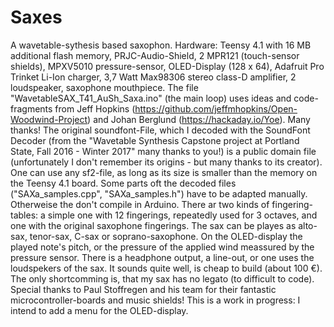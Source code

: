 # Saxes
A wavetable-sythesis based saxophon.
Hardware: Teensy 4.1 with 16 MB additional flash memory, PRJC-Audio-Shield, 2 MPR121 (touch-sensor shields), MPXV5010 pressure-sensor, OLED-Display (128 x 64), Adafruit Pro Trinket Li-Ion charger, 3,7 Watt Max98306 stereo class-D amplifier, 2 loudspeaker, saxophone mouthpiece.
The file "WavetableSAX_T41_AuSh_Saxa.ino" (the main loop) uses ideas and code-fragments from Jeff Hopkins (https://github.com/jeffmhopkins/Open-Woodwind-Project) and Johan Berglund (https://hackaday.io/Yoe). Many thanks! The original soundfont-File, which I decoded with the SoundFont Decoder (from the "Wavetable Synthesis Capstone project at Portland State, Fall 2016 - Winter 2017" many thanks to you!) is a public domain file (unfortunately I don't remember its origins - but many thanks to its creator). One can use any sf2-file, as long as its size is smaller than the memory on the Teensy 4.1 board. Some parts oft the decoded files ("SAXa_samples.cpp", "SAXa_samples.h") have to be adapted manually. Otherweise the don't compile in Arduino.
There ar two kinds of fingering-tables: a simple one with 12 fingerings, repeatedly used for 3 octaves, and one with the original saxophone fingerings. The sax can be playes as alto-sax, tenor-sax, C-sax or soprano-saxophone.
On the OLED-display the played note's pitch, or the pressure of the applied wind meassured by the pressure sensor.
There is a headphone output, a line-out, or one uses the loudspekers of the sax.
It sounds quite well, is cheap to build (about 100 €). The only shortcomming is, that my sax has no legato (to difficult to code).
Special thanks to Paul Stoffregen and his team for their fantastic microcontroller-boards and music shields!
This is a work in progress: I intend to add a menu for the OLED-display. 
